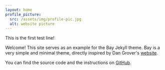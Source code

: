 ```yaml
---
layout: home
profile_picture:
  src: /assets/img/profile-pic.jpg
  alt: website picture
---
```


<p>
  This is the first test line!
</p>

<p>
  Welcome! This site serves as an example for the Bay Jekyll theme. Bay is a very simple and minimal theme, directly inspired by Dan Grover's <a href="http://dangrover.com">website</a>.
</p>

<p>
  You can find the source code and the instructions on <a href="https://github.com/eliottvincent/bay">GitHub</a>.
</p>

